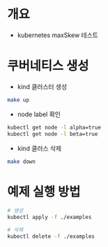# 개요
* kubernetes maxSkew 테스트

# 쿠버네티스 생성
* kind 클러스터 생성

```bash
make up
```

* node label 확인

```bash
kubectl get node -l alpha=true
kubectl get node -l beta=true
```

* kind 클러스 삭제

```bash
make down
```

# 예제 실행 방법
```bash
# 생성
kubectl apply -f ./examples

# 삭제
kubectl delete -f ./examples
```